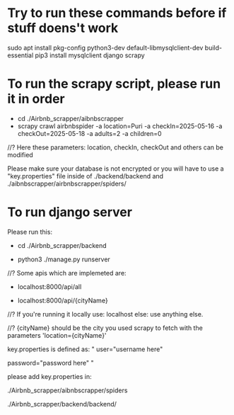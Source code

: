 # Try to run these commands before if stuff doens't work #
sudo apt install pkg-config python3-dev default-libmysqlclient-dev build-essential
pip3 install mysqlclient django scrapy

# To run the scrapy script, please run it in order #

- cd ./Airbnb_scrapper/aibnbscrapper
- scrapy crawl airbnbspider -a location=Puri -a checkIn=2025-05-16 -a checkOut=2025-05-18 -a adults=2 -a children=0

//? Here these parameters: location, checkIn, checkOut and others can be modified

Please make sure your database is not encrypted or you will have to use a "key.properties" file inside of ./backend/backend and ./aibnbscrapper/airbnbscrapper/spiders/

# To run django server #
Please run this:

- cd ./Airbnb_scrapper/backend

- python3 ./manage.py runserver

//? Some apis which are implemeted are:

- localhost:8000/api/all

- localhost:8000/api/{cityName}

//? If you're running it locally use: localhost else: use anything else.

//? {cityName} should be the city you used scrapy to fetch with the parameters 'location={cityName}'


key.properties is defined as:
"
user="username here"

password="password here"
"

please add key.properties in:

./Airbnb_scrapper/aibnbscrapper/spiders 

./Airbnb_scrapper/backend/backend/
